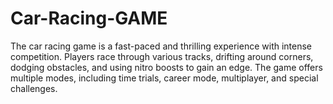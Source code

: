 # Car-Racing-GAME
The car racing game is a fast-paced and thrilling experience with intense competition. Players race through various tracks, drifting around corners, dodging obstacles, and using nitro boosts to gain an edge. The game offers multiple modes, including time trials, career mode, multiplayer, and special challenges. 
